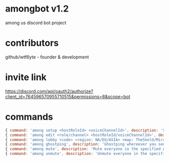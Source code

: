# amongbot v1.2
among us discord bot project  

# contributors

github/wtf6yte - founder & development  

# invite link

https://discord.com/api/oauth2/authorize?client_id=764596570955710515&permissions=8&scope=bot

# commands

```javascript
{ command: 'among setup <hostRoleId> <voiceChannelId>', description: 'Setup a server with the host role and voice channel ID.' },
{ command: 'among edit <role/channel> <hostRoleId/voiceChannelId>', description: 'Edit the host role or voice channel ID.' },
{ command: 'among lobby <code> <region: NA/EU/ASIA> <map: TheSkeld/MiraHQ/Polus> <impostors: 1/2/3>  <confirmEjects: on/off> <visualTasks: on/off>', description: 'Post a lobby message.'},
{ command: 'among ghostping', description: 'Ghostping whereever you send the message!' },
{ command: 'among mute', description: 'Mute everyone in the specified Among Us voice channel.' },
{ command: 'among unmute', description: 'Unmute everyone in the specified Among Us voice channel.' }
```
